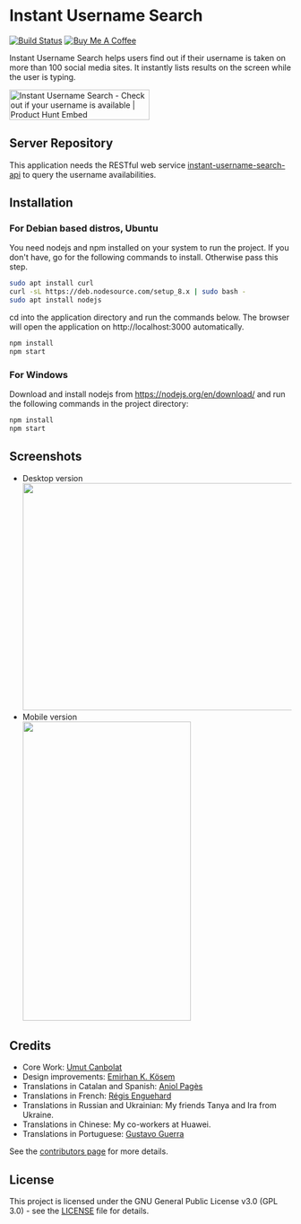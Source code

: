 # Instant Username Search

[![Build Status](https://travis-ci.org/instant-username-search/instant-username-search.svg?branch=master)](https://travis-ci.org/instant-username-search/instant-username-search) <a href="https://www.buymeacoffee.com/1ulP4IGFm" target="_blank"><img src="https://www.buymeacoffee.com/assets/img/custom_images/orange_img.png" height="30" alt="Buy Me A Coffee" style="height: auto !important;width: auto !important;" ></a>

Instant Username Search helps users find out if their username is taken on more than 100 social media sites. It instantly lists results on the screen while the user is typing.

<a href="https://www.producthunt.com/posts/instant-username-search?utm_source=badge-top-post-badge&utm_medium=badge&utm_souce=badge-instant-username-search" target="_blank"><img src="https://api.producthunt.com/widgets/embed-image/v1/top-post-badge.svg?post_id=151501&theme=light&period=daily" alt="Instant Username Search - Check out if your username is available | Product Hunt Embed" style="width: 250px; height: 54px;" width="250px" height="54px" /></a>

## Server Repository

This application needs the RESTful web service [instant-username-search-api](https://github.com/instant-username-search/instant-username-search-api) to query the username availabilities.

## Installation

### For Debian based distros, Ubuntu

You need nodejs and npm installed on your system to run the project. If you don't have, go for the following commands to install. Otherwise pass this step.

```sh
sudo apt install curl
curl -sL https://deb.nodesource.com/setup_8.x | sudo bash -
sudo apt install nodejs
```

cd into the application directory and run the commands below. The browser will open the application on http://localhost:3000 automatically.

```sh
npm install
npm start
```

### For Windows

Download and install nodejs from https://nodejs.org/en/download/ and run the following commands in the project directory:

```sh
npm install
npm start
```

## Screenshots

- Desktop version <br> <img src="https://user-images.githubusercontent.com/10065235/52743024-24565080-2fea-11e9-8d96-0c38603c4621.png" width="720" height="405"> <br>
- Mobile version <br> <img src="https://user-images.githubusercontent.com/10065235/52743025-24eee700-2fea-11e9-8834-09831c8a8a17.png" width="300" height="533"> <br>

## Credits

- Core Work: [Umut Canbolat](https://github.com/umutcanbolat)
- Design improvements: [Emirhan K. Kösem](https://github.com/KemalEmirhan)
- Translations in Catalan and Spanish: [Aniol Pagès](https://github.com/aniolpages)
- Translations in French: [Régis Enguehard](https://github.com/regisenguehard)
- Translations in Russian and Ukrainian: My friends Tanya and Ira from Ukraine.
- Translations in Chinese: My co-workers at Huawei.
- Translations in Portuguese: [Gustavo Guerra](https://github.com/GGustavoGuerra)

See the [contributors page](https://github.com/umutcanbolat/instant-username-search/graphs/contributors) for more details.

## License

This project is licensed under the GNU General Public License v3.0 (GPL 3.0) - see the [LICENSE](LICENSE) file for details.
